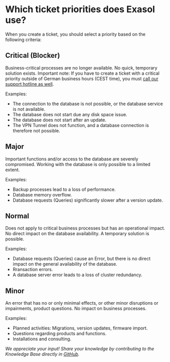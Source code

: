 # Which ticket priorities does Exasol use?

When you create a ticket, you should select a priority based on the following criteria:
## Critical (Blocker)

Business-critical processes are no longer available. No quick, temporary solution exists.
Important note: If you have to create a ticket with a critical priority outside of German business hours (CEST time), you must [call our support hotline as well](https://exasol.my.site.com/s/create-new-case?language=en_US).

Examples:

- The connection to the database is not possible, or the database service is not available.
- The database does not start due any disk space issue.
- The database does not start after an update.
- The VPN Tunnel does not function, and a database connection is therefore not possible.

 
## Major

Important functions and/or access to the database are severely compromised. Working with the database is only possible to a limited extent.

Examples:

- Backup processes lead to a loss of performance.
- Database memory overflow.
- Database requests (Queries) significantly slower after a version update.

## Normal

Does not apply to critical business processes but has an operational impact. No direct impact on the database availability. A temporary solution is possible.

Examples:

- Database requests (Queries) cause an Error, but there is no direct impact on the general availability of the database.
- Rransaction errors.
- A database server error leads to a loss of cluster redundancy.

## Minor

An error that has no or only minimal effects, or other minor disruptions or impairments, product questions.
No impact on business processes.

Examples:

- Planned activities: Migrations, version updates, firmware import.
- Questions regarding products and functions.
- Installations and consulting.

*We appreciate your input! Share your knowledge by contributing to the Knowledge Base directly in [GitHub](https://github.com/exasol/public-knowledgebase).* 

